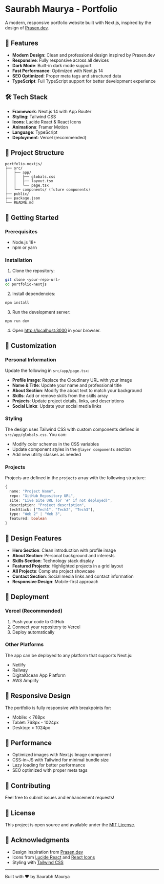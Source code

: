 # Saurabh Maurya - Portfolio

A modern, responsive portfolio website built with Next.js, inspired by the design of [Prasen.dev](https://www.prasen.dev/).

## 🚀 Features

- **Modern Design**: Clean and professional design inspired by Prasen.dev
- **Responsive**: Fully responsive across all devices
- **Dark Mode**: Built-in dark mode support
- **Fast Performance**: Optimized with Next.js 14
- **SEO Optimized**: Proper meta tags and structured data
- **TypeScript**: Full TypeScript support for better development experience

## 🛠️ Tech Stack

- **Framework**: Next.js 14 with App Router
- **Styling**: Tailwind CSS
- **Icons**: Lucide React & React Icons
- **Animations**: Framer Motion
- **Language**: TypeScript
- **Deployment**: Vercel (recommended)

## 📁 Project Structure

```
portfolio-nextjs/
├── src/
│   ├── app/
│   │   ├── globals.css
│   │   ├── layout.tsx
│   │   └── page.tsx
│   └── components/ (future components)
├── public/
├── package.json
└── README.md
```

## 🚀 Getting Started

### Prerequisites

- Node.js 18+ 
- npm or yarn

### Installation

1. Clone the repository:
```bash
git clone <your-repo-url>
cd portfolio-nextjs
```

2. Install dependencies:
```bash
npm install
```

3. Run the development server:
```bash
npm run dev
```

4. Open [http://localhost:3000](http://localhost:3000) in your browser.

## 📝 Customization

### Personal Information

Update the following in `src/app/page.tsx`:

- **Profile Image**: Replace the Cloudinary URL with your image
- **Name & Title**: Update your name and professional title
- **About Section**: Modify the about text to match your background
- **Skills**: Add or remove skills from the skills array
- **Projects**: Update project details, links, and descriptions
- **Social Links**: Update your social media links

### Styling

The design uses Tailwind CSS with custom components defined in `src/app/globals.css`. You can:

- Modify color schemes in the CSS variables
- Update component styles in the `@layer components` section
- Add new utility classes as needed

### Projects

Projects are defined in the `projects` array with the following structure:

```typescript
{
  name: "Project Name",
  repo: "GitHub Repository URL",
  site: "Live Site URL (or '#' if not deployed)",
  description: "Project description",
  techStack: ["Tech1", "Tech2", "Tech3"],
  type: "Web 2" | "Web 3",
  featured: boolean
}
```

## 🎨 Design Features

- **Hero Section**: Clean introduction with profile image
- **About Section**: Personal background and interests
- **Skills Section**: Technology stack display
- **Featured Projects**: Highlighted projects in a grid layout
- **All Projects**: Complete project showcase
- **Contact Section**: Social media links and contact information
- **Responsive Design**: Mobile-first approach

## 🚀 Deployment

### Vercel (Recommended)

1. Push your code to GitHub
2. Connect your repository to Vercel
3. Deploy automatically

### Other Platforms

The app can be deployed to any platform that supports Next.js:

- Netlify
- Railway
- DigitalOcean App Platform
- AWS Amplify

## 📱 Responsive Design

The portfolio is fully responsive with breakpoints for:

- Mobile: < 768px
- Tablet: 768px - 1024px
- Desktop: > 1024px

## 🎯 Performance

- Optimized images with Next.js Image component
- CSS-in-JS with Tailwind for minimal bundle size
- Lazy loading for better performance
- SEO optimized with proper meta tags

## 🤝 Contributing

Feel free to submit issues and enhancement requests!

## 📄 License

This project is open source and available under the [MIT License](LICENSE).

## 🙏 Acknowledgments

- Design inspiration from [Prasen.dev](https://www.prasen.dev/)
- Icons from [Lucide React](https://lucide.dev/) and [React Icons](https://react-icons.github.io/react-icons/)
- Styling with [Tailwind CSS](https://tailwindcss.com/)

---

Built with ❤️ by Saurabh Maurya
